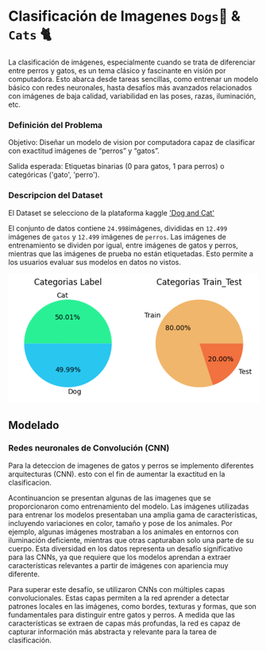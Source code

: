 # Clasificación de Imagenes `Dogs`🐶 & `Cats` 🐈

La clasificación de imágenes, especialmente cuando se trata de diferenciar entre perros y gatos, es un tema clásico y fascinante en visión por computadora. Esto abarca desde tareas sencillas, como entrenar un modelo básico con redes neuronales, hasta desafíos más avanzados relacionados con imágenes de baja calidad, variabilidad en las poses, razas, iluminación, etc.

### Definición del Problema

Objetivo: Diseñar un modelo de vision por computadora capaz de clasificar con exactitud imágenes de “perros” y “gatos”.
    
Salida esperada: Etiquetas binarias (0 para gatos, 1 para perros) o categóricas ('gato', 'perro').
    


### Descripcion del Dataset

El Dataset se selecciono de la plataforma kaggle ['Dog and Cat'](https://www.kaggle.com/datasets/bhavikjikadara/dog-and-cat-classification-dataset)

El conjunto de datos contiene `24.998`imágenes, divididas en `12.499` imágenes de `gatos` y `12.499` imágenes de `perros`. Las imágenes de entrenamiento se dividen por igual, entre imágenes de gatos y perros, mientras que las imágenes de prueba no están etiquetadas. Esto permite a los usuarios evaluar sus modelos en datos no vistos.

<img src='img/datos.png'>

## Modelado 
### Redes neuronales de Convolución (CNN)
Para la deteccion de imagenes de gatos y perros se implemento diferentes arquitecturas (CNN). esto con el fin de aumentar la exactitud en la clasificacion.

Acontinuancion se presentan algunas de las imagenes que se proporcionaron como entrenamiento del modelo. Las imágenes utilizadas para entrenar los modelos presentaban una amplia gama de características, incluyendo variaciones en color, tamaño y pose de los animales. Por ejemplo, algunas imágenes mostraban a los animales en entornos con iluminación deficiente, mientras que otras capturaban solo una parte de su cuerpo. Esta diversidad en los datos representa un desafío significativo para las CNNs, ya que requiere que los modelos aprendan a extraer características relevantes a partir de imágenes con apariencia muy diferente.

<img1 src='img/images.png'>

Para superar este desafío, se utilizaron CNNs con múltiples capas convolucionales. Estas capas permiten a la red aprender a detectar patrones locales en las imágenes, como bordes, texturas y formas, que son fundamentales para distinguir entre gatos y perros. A medida que las características se extraen de capas más profundas, la red es capaz de capturar información más abstracta y relevante para la tarea de clasificación.

